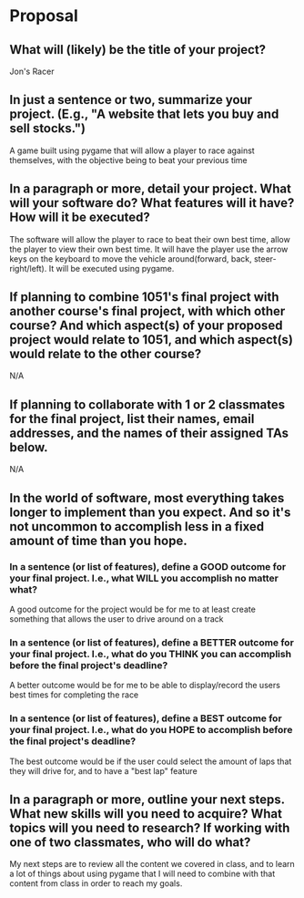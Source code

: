 # Proposal

## What will (likely) be the title of your project?

Jon's Racer

## In just a sentence or two, summarize your project. (E.g., "A website that lets you buy and sell stocks.")

A game built using pygame that will allow a player to race against themselves, with the objective being to beat your previous time

## In a paragraph or more, detail your project. What will your software do? What features will it have? How will it be executed?

The software will allow the player to race to beat their own best time, allow the player to view their own best time. It will have the player use the arrow keys on the keyboard to move the vehicle around(forward, back, steer-right/left). It will be executed using pygame.

## If planning to combine 1051's final project with another course's final project, with which other course? And which aspect(s) of your proposed project would relate to 1051, and which aspect(s) would relate to the other course?

N/A

## If planning to collaborate with 1 or 2 classmates for the final project, list their names, email addresses, and the names of their assigned TAs below.

N/A

## In the world of software, most everything takes longer to implement than you expect. And so it's not uncommon to accomplish less in a fixed amount of time than you hope.

### In a sentence (or list of features), define a GOOD outcome for your final project. I.e., what WILL you accomplish no matter what?

A good outcome for the project would be for me to at least create something that allows the user to drive around on a track

### In a sentence (or list of features), define a BETTER outcome for your final project. I.e., what do you THINK you can accomplish before the final project's deadline?

A better outcome would be for me to be able to display/record the users best times for completing the race

### In a sentence (or list of features), define a BEST outcome for your final project. I.e., what do you HOPE to accomplish before the final project's deadline?
The best outcome would be if the user could select the amount of laps that they will drive for, and to have a "best lap" feature

## In a paragraph or more, outline your next steps. What new skills will you need to acquire? What topics will you need to research? If working with one of two classmates, who will do what?

My next steps are to review all the content we covered in class, and to learn a lot of things about using pygame that I will need to combine with that content from class in order to reach my goals.
